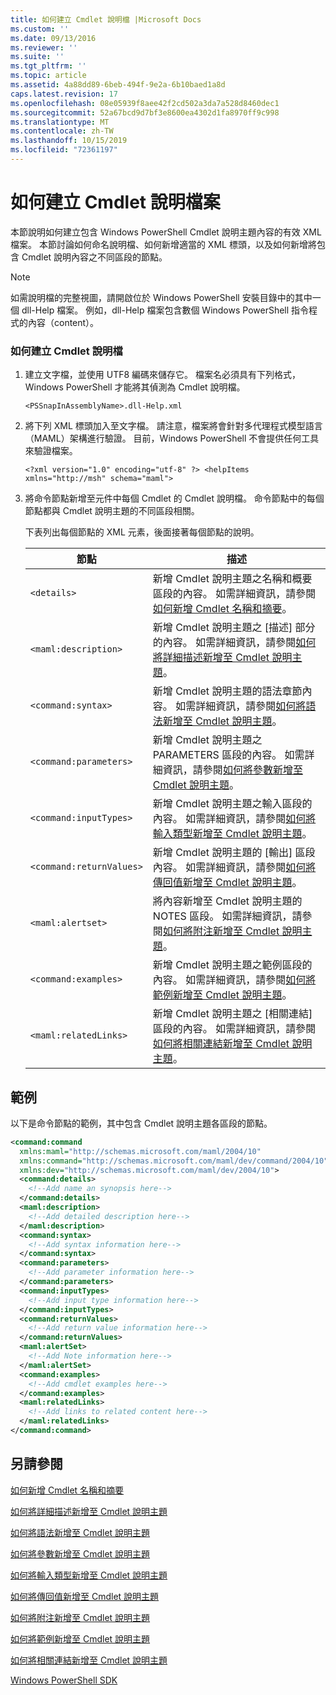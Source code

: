 ```yaml
---
title: 如何建立 Cmdlet 說明檔 |Microsoft Docs
ms.custom: ''
ms.date: 09/13/2016
ms.reviewer: ''
ms.suite: ''
ms.tgt_pltfrm: ''
ms.topic: article
ms.assetid: 4a88dd89-6beb-494f-9e2a-6b10baed1a8d
caps.latest.revision: 17
ms.openlocfilehash: 08e05939f8aee42f2cd502a3da7a528d8460dec1
ms.sourcegitcommit: 52a67bcd9d7bf3e8600ea4302d1fa8970ff9c998
ms.translationtype: MT
ms.contentlocale: zh-TW
ms.lasthandoff: 10/15/2019
ms.locfileid: "72361197"
---
```

# <a name="how-to-create-the-cmdlet-help-file"></a>如何建立 Cmdlet 說明檔案

本節說明如何建立包含 Windows PowerShell Cmdlet 說明主題內容的有效 XML 檔案。 本節討論如何命名說明檔、如何新增適當的 XML 標頭，以及如何新增將包含 Cmdlet 說明內容之不同區段的節點。

> [!NOTE]
> 如需說明檔的完整視圖，請開啟位於 Windows PowerShell 安裝目錄中的其中一個 dll-Help 檔案。 例如，dll-Help 檔案包含數個 Windows PowerShell 指令程式的內容（content）。

### <a name="how-to-create-a-cmdlet-help-file"></a>如何建立 Cmdlet 說明檔

1. 建立文字檔，並使用 UTF8 編碼來儲存它。 檔案名必須具有下列格式，Windows PowerShell 才能將其偵測為 Cmdlet 說明檔。

   `<PSSnapInAssemblyName>.dll-Help.xml`

2. 將下列 XML 標頭加入至文字檔。 請注意，檔案將會針對多代理程式模型語言（MAML）架構進行驗證。 目前，Windows PowerShell 不會提供任何工具來驗證檔案。

   `<?xml version="1.0" encoding="utf-8" ?> <helpItems xmlns="http://msh" schema="maml">`

3. 將命令節點新增至元件中每個 Cmdlet 的 Cmdlet 說明檔。 命令節點中的每個節點都與 Cmdlet 說明主題的不同區段相關。

   下表列出每個節點的 XML 元素，後面接著每個節點的說明。

   |節點|描述|
   |----------|-----------------|
   |`<details>`|新增 Cmdlet 說明主題之名稱和概要區段的內容。 如需詳細資訊，請參閱[如何新增 Cmdlet 名稱和摘要](./how-to-add-the-cmdlet-name-and-synopsis-to-a-cmdlet-help-topic.md)。|
   |`<maml:description>`|新增 Cmdlet 說明主題之 [描述] 部分的內容。 如需詳細資訊，請參閱[如何將詳細描述新增至 Cmdlet 說明主題](./how-to-add-a-cmdlet-description.md)。|
   |`<command:syntax>`|新增 Cmdlet 說明主題的語法章節內容。 如需詳細資訊，請參閱[如何將語法新增至 Cmdlet 說明主題](./how-to-add-syntax-to-a-cmdlet-help-topic.md)。|
   |`<command:parameters>`|新增 Cmdlet 說明主題之 PARAMETERS 區段的內容。 如需詳細資訊，請參閱[如何將參數新增至 Cmdlet 說明主題](./how-to-add-parameter-information.md)。|
   |`<command:inputTypes>`|新增 Cmdlet 說明主題之輸入區段的內容。 如需詳細資訊，請參閱[如何將輸入類型新增至 Cmdlet 說明主題](./how-to-add-input-types-to-a-cmdlet-help-topic.md)。|
   |`<command:returnValues>`|新增 Cmdlet 說明主題的 [輸出] 區段內容。 如需詳細資訊，請參閱[如何將傳回值新增至 Cmdlet 說明主題](./how-to-add-return-values-to-a-cmdlet-help-topic.md)。|
   |`<maml:alertset>`|將內容新增至 Cmdlet 說明主題的 NOTES 區段。 如需詳細資訊，請參閱[如何將附注新增至 Cmdlet 說明主題](./how-to-add-notes-to-a-cmdlet-help-topic.md)。|
   |`<command:examples>`|新增 Cmdlet 說明主題之範例區段的內容。 如需詳細資訊，請參閱[如何將範例新增至 Cmdlet 說明主題](./how-to-add-examples-to-a-cmdlet-help-topic.md)。|
   |`<maml:relatedLinks>`|新增 Cmdlet 說明主題之 [相關連結] 區段的內容。 如需詳細資訊，請參閱[如何將相關連結新增至 Cmdlet 說明主題](./how-to-add-related-links-to-a-cmdlet-help-topic.md)。|

## <a name="example"></a>範例

 以下是命令節點的範例，其中包含 Cmdlet 說明主題各區段的節點。

```xml
<command:command
  xmlns:maml="http://schemas.microsoft.com/maml/2004/10"
  xmlns:command="http://schemas.microsoft.com/maml/dev/command/2004/10"
  xmlns:dev="http://schemas.microsoft.com/maml/dev/2004/10">
  <command:details>
    <!--Add name an synopsis here-->
  </command:details>
  <maml:description>
    <!--Add detailed description here-->
  </maml:description>
  <command:syntax>
    <!--Add syntax information here-->
  </command:syntax>
  <command:parameters>
    <!--Add parameter information here-->
  </command:parameters>
  <command:inputTypes>
    <!--Add input type information here-->
  </command:inputTypes>
  <command:returnValues>
    <!--Add return value information here-->
  </command:returnValues>
  <maml:alertSet>
    <!--Add Note information here-->
  </maml:alertSet>
  <command:examples>
    <!--Add cmdlet examples here-->
  </command:examples>
  <maml:relatedLinks>
    <!--Add links to related content here-->
  </maml:relatedLinks>
</command:command>
```

## <a name="see-also"></a>另請參閱

 [如何新增 Cmdlet 名稱和摘要](./how-to-add-the-cmdlet-name-and-synopsis-to-a-cmdlet-help-topic.md)

 [如何將詳細描述新增至 Cmdlet 說明主題](./how-to-add-a-cmdlet-description.md)

 [如何將語法新增至 Cmdlet 說明主題](./how-to-add-syntax-to-a-cmdlet-help-topic.md)

 [如何將參數新增至 Cmdlet 說明主題](./how-to-add-parameter-information.md)

 [如何將輸入類型新增至 Cmdlet 說明主題](./how-to-add-input-types-to-a-cmdlet-help-topic.md)

 [如何將傳回值新增至 Cmdlet 說明主題](./how-to-add-return-values-to-a-cmdlet-help-topic.md)

 [如何將附注新增至 Cmdlet 說明主題](./how-to-add-notes-to-a-cmdlet-help-topic.md)

 [如何將範例新增至 Cmdlet 說明主題](./how-to-add-examples-to-a-cmdlet-help-topic.md)

 [如何將相關連結新增至 Cmdlet 說明主題](./how-to-add-related-links-to-a-cmdlet-help-topic.md)

 [Windows PowerShell SDK](../windows-powershell-reference.md)